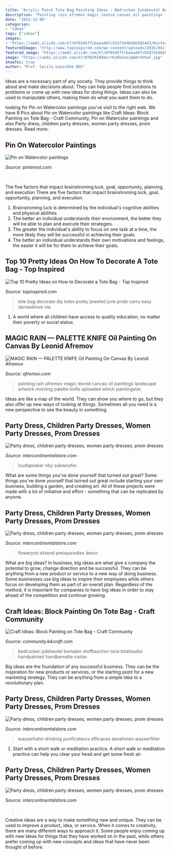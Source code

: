 ```yaml
---
title: "Acrylic Paint Tote Bag Painting Ideas : Bedrucken Jutebeutel Bemalen Stofftaschen Lona Totalizador Handpainted Handbemalte Visitar"
description: "Painting rain afremov magic leonid canvas oil paintings landscape artwork morning palette knife uploaded which paintingstar"
date: "2022-12-06"
categories:
- "ideas"
tags: ["ideas"]
images:
- "https://ae01.alicdn.com/kf/H76545ffcbaaa487c92473e0bb8e5054d3/Winter-Warmer-Stroller-Gloves-Newborn-Baby-Push-Chair-Windproof-Gloves-Waterproof-Fleece-Pram-Accessories-Dropshipping.jpg_220x220.jpg"
featuredImage: "http://www.topinspired.com/wp-content/uploads/2016/04/Jeweled-Tote-bag.jpg"
featured_image: "https://ae01.alicdn.com/kf/H76545ffcbaaa487c92473e0bb8e5054d3/Winter-Warmer-Stroller-Gloves-Newborn-Baby-Push-Chair-Windproof-Gloves-Waterproof-Fleece-Pram-Accessories-Dropshipping.jpg_220x220.jpg"
image: "https://ae01.alicdn.com/kf/HTB1RI40XorrK1RkSne1q6ArVVXaf.jpg"
ShowToc: true
author: "Prof. Cecile Leuschke DDS"
---
```



Ideas are a necessary part of any society. They provide things to think about and make decisions about. They can help people find solutions to problems or come up with new ideas for doing things. Ideas can also be used to manipulate others, making them do what you want them to do.

	

		
looking for Pin on Watercolor paintings you've visit to the right web. We have 8 Pics about Pin on Watercolor paintings like Craft Ideas: Block Painting on Tote Bag - Craft Community, Pin on Watercolor paintings and also Party dress, children party dresses, women party dresses, prom dresses. Read more:
		
    
## Pin On Watercolor Paintings

<img loading=lazy src="https://i.pinimg.com/736x/a2/54/b6/a254b6761a830723fa82f9319f3b5d96.jpg" onerror="this.onerror=null;this.src='https://tse2.mm.bing.net/th?id=OIP.0HPg5vHJJspRLneKbcy02gHaJ3&amp;pid=15.1';" alt="Pin on Watercolor paintings">

_Source: pinterest.com_

>. 

	

The five factors that impact brainstroming:luck, goal, opportunity, planning, and execution
There are five factors that impact brainstroming luck, goal, opportunity, planning, and execution. 
1. Brainstroming luck is determined by the individual's cognitive abilities and physical abilities. 
2. The better an individual understands their environment, the better they will be able to plan and execute their strategies. 
3. The greater the individual's ability to focus on one task at a time, the more likely they will be successful in achieving their goals. 
4. The better an individual understands their own motivations and feelings, the easier it will be for them to achieve their goals. 

    
## Top 10 Pretty Ideas On How To Decorate A Tote Bag - Top Inspired

<img loading=lazy src="http://www.topinspired.com/wp-content/uploads/2016/04/Jeweled-Tote-bag.jpg" onerror="this.onerror=null;this.src='https://tse1.mm.bing.net/th?id=OIP.xUPBEhh0Y9cHwD9dtkwAXgHaK9&amp;pid=15.1';" alt="Top 10 Pretty Ideas on How to Decorate a Tote Bag - Top Inspired">

_Source: topinspired.com_

>tote bag decorate diy totes pretty jeweled junk pride carry easy damasklove via. 

	

1. A world where all children have access to quality education, no matter their poverty or social status. 

    
## MAGIC RAIN — PALETTE KNIFE Oil Painting On Canvas By Leonid Afremov

<img loading=lazy src="https://afremov.com/images/product/MAGIC-MORNING.jpg" onerror="this.onerror=null;this.src='https://tse1.mm.bing.net/th?id=OIP.WkDqpvMG6RGqH1_FTedoAQHaF6&amp;pid=15.1';" alt="MAGIC RAIN — PALETTE KNIFE Oil Painting On Canvas By Leonid Afremov">

_Source: afremov.com_

>painting rain afremov magic leonid canvas oil paintings landscape artwork morning palette knife uploaded which paintingstar. 

	

Ideas are like a map of the world. They can show you where to go, but they also offer up new ways of looking at things. Sometimes all you need is a new perspective to see the beauty in something.

    
## Party Dress, Children Party Dresses, Women Party Dresses, Prom Dresses

<img loading=lazy src="https://ae01.alicdn.com/kf/Hc5bef7d1a9f54bd381b1dc72c7ef8692V.jpg" onerror="this.onerror=null;this.src='https://tse2.mm.bing.net/th?id=OIP.kwinQOFeCydsb72ZncICOQHaJN&amp;pid=15.1';" alt="Party dress, children party dresses, women party dresses, prom dresses">

_Source: intercontinentalstore.com_

>loudspeaker nby subwoofer. 

	

What are some things you’ve done yourself that turned out great?
Some things you've done yourself that turned out great include starting your own business, building a garden, and creating art. All of these projects were made with a lot of initiative and effort - something that can be replicated by anyone.

    
## Party Dress, Children Party Dresses, Women Party Dresses, Prom Dresses

<img loading=lazy src="https://ae01.alicdn.com/kf/HTB1RI40XorrK1RkSne1q6ArVVXaf.jpg" onerror="this.onerror=null;this.src='https://tse4.mm.bing.net/th?id=OIP.TGTtuJFsMKL8a1k81MNaBwHaHa&amp;pid=15.1';" alt="Party dress, children party dresses, women party dresses, prom dresses">

_Source: intercontinentalstore.com_

>flowerpot sitzend preisparadies deocr. 

	

What are big ideas?
In business, big ideas are what give a company the potential to grow, change direction and be successful. They can be anything from a new product or service to a new way of doing business. 
Some businesses use big ideas to inspire their employees while others focus on developing them as part of an overall plan. Regardless of the method, it is important for companies to have big ideas in order to stay ahead of the competition and continue growing.

    
## Craft Ideas: Block Painting On Tote Bag - Craft Community

<img loading=lazy src="https://community.k4craft.com/wp-content/uploads/2017/07/Block-print-ideas-8.jpg" onerror="this.onerror=null;this.src='https://tse2.mm.bing.net/th?id=OIP.2VrxNR6szcZLNQ2_I3JeVwHaHa&amp;pid=15.1';" alt="Craft Ideas: Block Painting on Tote Bag - Craft Community">

_Source: community.k4craft.com_

>bedrucken jutebeutel bemalen stofftaschen lona totalizador handpainted handbemalte visitar. 

	

Big ideas are the foundation of any successful business. They can be the inspiration for new products or services, or the starting point for a new marketing strategy. They can be anything from a simple idea to a revolutionary plan.

    
## Party Dress, Children Party Dresses, Women Party Dresses, Prom Dresses

<img loading=lazy src="https://ae01.alicdn.com/kf/HTB1RGBVIuOSBuNjy0Fdq6zDnVXaG/360-Degree-Rotation-brass-drinking-filtered-water-kitchen-faucet-Bend-Double-right-angle-Right-angle-Faucet.jpg_640x640.jpg" onerror="this.onerror=null;this.src='https://tse1.mm.bing.net/th?id=OIP.YLci-g4WcKaDWm_hLW7EdQHaHa&amp;pid=15.1';" alt="Party dress, children party dresses, women party dresses, prom dresses">

_Source: intercontinentalstore.com_

>wasserhahn drinking purificateurs efficaces abnehmen wasserfilter. 

	

1. Start with a short walk or meditation practice. A short walk or meditation practice can help you clear your head and get some fresh air.

    
## Party Dress, Children Party Dresses, Women Party Dresses, Prom Dresses

<img loading=lazy src="https://ae01.alicdn.com/kf/H76545ffcbaaa487c92473e0bb8e5054d3/Winter-Warmer-Stroller-Gloves-Newborn-Baby-Push-Chair-Windproof-Gloves-Waterproof-Fleece-Pram-Accessories-Dropshipping.jpg_220x220.jpg" onerror="this.onerror=null;this.src='https://tse3.mm.bing.net/th?id=OIP.AUarQY8NnFYyXes7iK8FjwAAAA&amp;pid=15.1';" alt="Party dress, children party dresses, women party dresses, prom dresses">

_Source: intercontinentalstore.com_

>. 

	

Creative ideas are a way to make something new and unique. They can be used to improve a product, idea, or service. When it comes to creativity, there are many different ways to approach it. Some people enjoy coming up with new ideas for things that they have worked on in the past, while others prefer coming up with new concepts and ideas that have never been thought of before.

